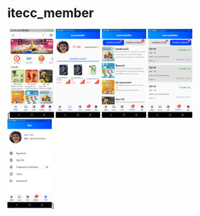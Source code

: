 # itecc_member

[<img alt="alt_text" width="100px"  src="screenshot/home.png" />
<img alt="alt_text" width="100px" src="screenshot/point.png" />
<img alt="alt_text" width="100px" src="screenshot/notification.png" />
<img alt="alt_text" width="100px" src="screenshot/transaction.png" />
<img alt="alt_text" width="100px" src="screenshot/setting.png" />]

